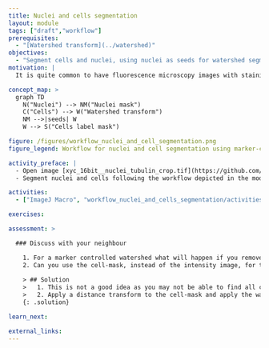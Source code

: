 ```yaml
---
title: Nuclei and cells segmentation
layout: module
tags: ["draft","workflow"]
prerequisites:
  - "[Watershed transform](../watershed)"
objectives:
  - "Segment cells and nuclei, using nuclei as seeds for watershed segmentation of the cells."
motivation: |
  It is quite common to have fluorescence microscopy images with stainings for both nuclei and cytoplasm. While nuclei are typically separate and thus easy to segment, cells are often touching each other, which makes their segmentation much more challenging. The workflow presented in this module is a common approach to tackle this challenge and thus very useful to know.

concept_map: >
  graph TD
    N("Nuclei") --> NM("Nuclei mask")
    C("Cells") --> W("Watershed transform")
    NM -->|seeds| W
    W --> S("Cells label mask")

figure: /figures/workflow_nuclei_and_cell_segmentation.png
figure_legend: Workflow for nuclei and cell segmentation using marker-controlled watershed (magenta - H2B-mCherry; green - GFP-tubulin). The nuclei mask is used to define the seeds/markers, the tubulin-channel is used to define the overall cells boundaries, finally the inverted intensity image is used for the watershed transform (i.e. flooding).

activity_preface: |
  - Open image [xyc_16bit__nuclei_tubulin_crop.tif](https://github.com/NEUBIAS/training-resources/raw/master/image_data/xyc_16bit__nuclei_tubulin_crop.tif).
  - Segment nuclei and cells following the workflow depicted in the module figure.

activities:
  - ["ImageJ Macro", "workflow_nuclei_and_cells_segmentation/activities/workflow_nuclei_and_cells_segmentation_imagejmacro.ijm", "java"]

exercises:

assessment: >

  ### Discuss with your neighbour

    1. For a marker controlled watershed what will happen if you remove seeds touching the boundary before the watershed transform?
    2. Can you use the cell-mask, instead of the intensity image, for the watershed transform? 
    
    > ## Solution
    >   1. This is not a good idea as you may not be able to find all cells and properly separate those. For instance merged cells may still touch the boundary.  
    >   2. Apply a distance transform to the cell-mask and apply the watershed transform on its inverse.
    {: .solution}

learn_next:

external_links:
---
```


